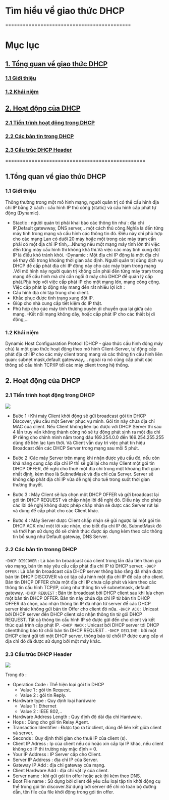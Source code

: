 # Tìm hiểu về giao thức DHCP
===========================================
# Mục lục

## [1. Tổng quan về giao thức DHCP](#tongquan)
###   [1.1 Giới thiệu](#gioithieu)
###  [1.2 Khái niệm](#khainiem)
## [2. Hoạt động của DHCP](#hoatdong)
###   [2.1 Tiến trình hoạt động trong DHCP](#tientrinh)
###   [2.2 Các bản tin trong DHCP](#bantin)
###   [2.3 Cấu trúc DHCP Header](#cautruc)



================================================

<a name="tongquan"></a>
## 1.Tổng quan về giao thức DHCP
### 1.1 Giới thiệu
  Thông thường trong một mô hình mạng, người quản trị có thể cấu hình địa chỉ IP bằng 2 cách : cấu hình IP thủ công (static) và cấu hình cấp phát tự động (Dynamic).
  - Stactic : người quản trị phải khai báo các thông tin như : địa chỉ IP,Default gatewway, DNS server,.. một cách thủ công.Nghĩa là đến từng máy tính trong mạng và cấu hính các thông tin đó. Điều này chỉ phù hợp cho các mạng Lan có dưới 20 máy hoặc một trong các máy trạm cần phải có một địa chỉ IP tĩnh,...Nhưng nếu một mạng máy tính lớn thì việc đến từng máy cấu hình thì không khả thi.Và việc các máy tính xung đột IP là điều khó tránh khỏi.
  -Dynamic : Một địa chỉ IP động là một địa chỉ sẽ thay đổi trong khoảng thời gian xác định. Người quản trị dùng dịch vụ DHCP để cấp phát địa chỉ IP động này cho các máy trạm trong mạng .Với mô hình này người quản trị không cần phải đến từng máy trạm trong mạng để cấu hình mà chỉ cần ngồi ở máy chủ DHCP để quản lý cấp phát.Phù hợp với việc cấp phát IP cho một mạng lớn, mạng công cộng.
  Việc cấp phát Ip động này mang đến rất nhiều lợi ích :
  - Cấu hình địa chỉ tập trung cho client.
  - Khắc phục được tình trạng xung đột IP.
  - Giúp cho nhà cung cấp tiết kiệm dc IP thật.
  - Phù hợp cho các máy tính thường xuyên di chuyển qua lại giữa các mạng.
  -Kết nối mạng không dây, hoặc cấp phát IP cho các thiết bị di động,...

<a name="khainiem"></a>
### 1.2 Khái niệm
  Dynamic Host Configuaration Protocl (DHCP - giao thức cấu hình động máy chủ) là một giao thức hoạt động theo mô hình Client-Server, tự động cấp phát địa chỉ IP cho các máy client trong mang và các thông tin cấu hình liên quan: subnet mask,default gatewway,... ngoài ra nó cũng cấp phát các thông số cấu hình TCP/IP tới các máy client trong hệ thống.

<a name="hoatdong"></a>
## 2. Hoạt động của DHCP

<a name="tientrinh"></a>
### 2.1 Tiến trình hoạt động trong DHCP
<img src=http://i.imgur.com/yT3YZes.png>

  - Bước 1 : Khi máy Client khởi động sẽ gửi broadcast gói tin DHCP Discover, yêu cầu một Server phục vụ mình. Gói tin này chứa địa chỉ MAC của client. Nếu Client không liên lạc được với DHCP Server thì sau 4 lần truy vấn không thành công nó sẽ tự động phát sinh ra một địa chỉ IP riêng cho chính mình nằm trong dãu 169.254.0.0 đến 169.254.255.255 dùng để liên lạc tạm thời. Và Client vẫn duy trì việc phát tín hiệu Broadcast đến các DHCP Server trong mạng sau mỗi 5 phút.

  - Bước 2 :Các máy Server trên mạng khi nhận được yêu cầu đó, nếu còn khả năng cung cấp địa chỉ IP thì sẽ gửi lại cho máy Client một gói tin DHCP OFFER, đề nghị cho thuê một địa chỉ trong một khoảng thời gian nhất định, kèm theo là SubnetMask và địa chỉ của Server. Server sẽ không cấp phát địa chỉ IP vừa đề nghị cho tuê trong suốt thời gian thương thuyết.
  - Bước 3 : Máy Client sẽ lựa chọn một DHCP OFFER và gửi broadcast lại gói tin DHCP REQUEST và chấp nhận lời đề nghị đó. Điều này cho phép các lời đề nghị không được phép chấp nhận sẽ được các Server rút lại và dùng để cấp phát cho các Client khác.
  - Bước 4 : Máy Server được Client chấp nhận sẽ gửi ngược lại một gói tin DHCP ACK như một lời xác nhận, cho biết địa chỉ IP đó, SubnetMask đó và thời hạn sử dụng đó sẽ chính thức được áp dụng kèm theo các thông tin bổ sung như Default gateway, DNS Server.

<a name="bantin"></a>
### 2.2 Các bản tin tronng DHCP
  -`DHCP DISCOVER` : Là bản tin broadcast của client trong lần đầu tiên tham gia vào mạng, bản tin này yêu cầu cấp phát địa chỉ IP từ DHCP server.
  -`DHCP OFFER` : Là bản tin broadcast của DHCP server thông báo rằng đã nhận được bản tin DHCP DISCOVER và có tập cấu hình một địa chỉ IP để cấp cho client. Bản tin DHCP OFFER chứa một địa chỉ IP chưa cấp phát và kèm theo các thông tin cấu hình TCP/IP, cũng như thông tin về subnetmask, default gateway.
  -`DHCP REQUEST` : Bản tin broadcast bởi DHCP client sau khi lựa chọn một bản tin DHCP OFFER. Bản tin này chứa địa chỉ IP từ bản tin DHCP OFFER đã chọn, xác nhận thông tin IP đã nhận từ server để các DHCP server khác không gửi bản tin Offer cho client đó nữa.
  -`DHCP ACK` : Unicast bởi DHCP server đến DHCP client xác nhận thông tin từ gói DHCP REQUEST. Tất cả thông tin cấu hình IP sẽ được gửi đến cho client và kết thúc quá trình cấp phát IP.
  -`DHCP NACK` : Unicast bởi DHCP server tới DHCP clientthông báo từ chối bản tin DHCP REQUEST .
  -`DHCP DECLINE` :  bởi một DHCP client gửi tới một DHCP server, thông báo từ chối IP được cung cấp vì địa chỉ đó đã được sử dụng bởi một máy khác.

<a name="cautruc"></a>
### 2.3 Cấu trúc DHCP Header

<img src=http://i.imgur.com/WkTLKoU.png>

Trong đó :
  - Operation Code : Thể hiện loại gói tin DHCP
    + Value 1 : gói tin Request.
    + Value 2 : gói tin Reply.
  - Hardware type : Quy định loại hardware
    + Value 1 : Ethernet
    + Value 2 : IEEE 802,..
  - Hardware Address Length : Quy định độ dài địa chỉ Hardware.
  - Hops : Dùng cho gói tin Relay Agent.
  - Transaction Identifier : Được tạo ra từ client, dùng để liên kết giữa client và server.
  - Seconds : Quy định thời gian cho thuê IP của client (s).
  - Client IP Adress : Ip của client nếu có hoặc xin cấp lại IP khác, nếu client không có IP thì trường này mặc định = 0.
  - Your IP Address : IP Server cấp cho Client.
  - Server IP Address : địa chỉ IP của Server.
  - Gateway IP Add : địa chỉ gateway của mạng.
  - Client Hardware Add : địa chỉ vật lý của client.
  - Server name : khi gửi gói tin offer hoặc ack thì kèm theo DNS.
  - Boot File name : Sử dụng bời client để yêu cầu loại tập tin khởi động cụ thể trong gói tin discover.Sử dụng bởi server để chỉ rõ toàn bộ đường dẫn, tên file của file khởi động trong gói tin offer.
